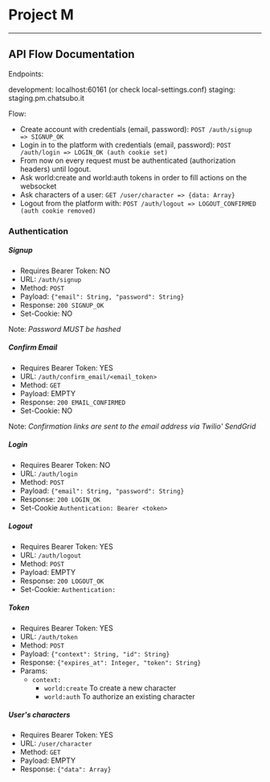 # Project M

***

## API Flow Documentation

Endpoints:

development: localhost:60161 (or check local-settings.conf)
staging: staging.pm.chatsubo.it

Flow:
- Create account with credentials (email, password):  ```POST /auth/signup => SIGNUP_OK```
- Login in to the platform with credentials (email, password): ```POST /auth/login => LOGIN_OK (auth cookie set)```
- From now on every request must be authenticated (authorization headers) until logout.
- Ask world:create and world:auth tokens in order to fill actions on the websocket 
- Ask characters of a user: ```GET /user/character => {data: Array}```
- Logout from the platform with: ```POST /auth/logout => LOGOUT_CONFIRMED  (auth cookie removed)```

### Authentication

##### Signup
- Requires Bearer Token: NO
- URL: ```/auth/signup```
- Method: ```POST```
- Payload: ```{"email": String, "password": String}```
- Response: ```200 SIGNUP_OK```
- Set-Cookie: NO

Note: _Password MUST be hashed_

##### Confirm Email
- Requires Bearer Token: YES
- URL: ```/auth/confirm_email/<email_token>```
- Method: ```GET```
- Payload: EMPTY
- Response: ```200 EMAIL_CONFIRMED```
- Set-Cookie: NO

Note: _Confirmation links are sent to the email address via Twilio' SendGrid_

##### Login
- Requires Bearer Token: NO
- URL: ```/auth/login```
- Method: ```POST```
- Payload: ```{"email": String, "password": String}```
- Response: ```200 LOGIN_OK```
- Set-Cookie ```Authentication: Bearer <token>```


##### Logout
- Requires Bearer Token: YES
- URL: ```/auth/logout```
- Method: ```POST```
- Payload: EMPTY
- Response: ```200 LOGOUT_OK```
- Set-Cookie: ```Authentication: ```

##### Token
- Requires Bearer Token: YES
- URL: ```/auth/token```
- Method: ```POST```
- Payload: ```{"context": String, "id": String}```
- Response: ```{"expires_at": Integer, "token": String}```
- Params:
  - ```context: ```
     - ```world:create``` To create a new character
     - ```world:auth``` To authorize an existing character

##### User's characters
- Requires Bearer Token: YES
- URL: ```/user/character```
- Method: ```GET```
- Payload: EMPTY
- Response: ```{"data": Array}```